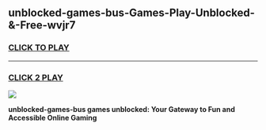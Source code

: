 
## unblocked-games-bus-Games-Play-Unblocked-&-Free-wvjr7
<h3>
<a href="https://premium76.site?title=unblocked-games-bus&ref=24A">CLICK TO PLAY</a></h3>
<hr>

<h3>
<a href="https://premium76.site?title=unblocked-games-bus&ref=24A">CLICK 2 PLAY</a>
  
</h3>

<a href="https://premium76.site?title=unblocked-games-bus&ref=24A"><img src="https://clearcache.store/games.png"></a>


**unblocked-games-bus games unblocked: Your Gateway to Fun and Accessible Online Gaming**
